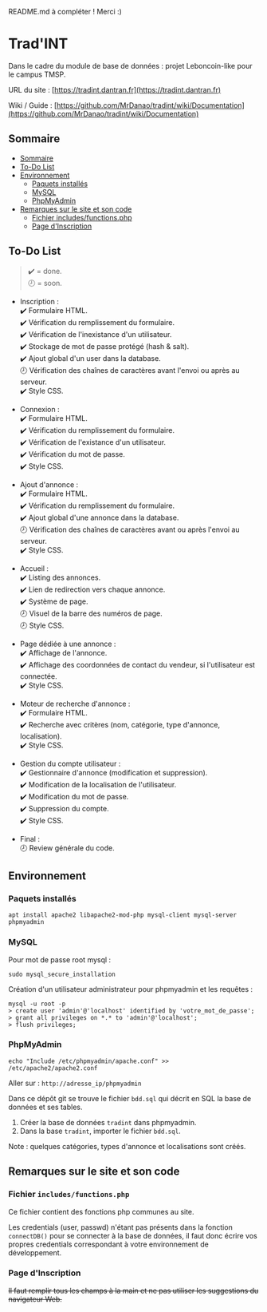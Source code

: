 README.md à compléter ! Merci :)

# Trad'INT

Dans le cadre du module de base de données : projet Leboncoin-like pour le campus TMSP.

URL du site : [https://tradint.dantran.fr](https://tradint.dantran.fr)

Wiki / Guide : [https://github.com/MrDanao/tradint/wiki/Documentation](https://github.com/MrDanao/tradint/wiki/Documentation)

## Sommaire

- [Sommaire](https://github.com/MrDanao/tradint#sommaire)
- [To-Do List](https://github.com/MrDanao/tradint#to-do-list)
- [Environnement](https://github.com/MrDanao/tradint#environnement)
  - [Paquets installés](https://github.com/MrDanao/tradint#paquets-install%C3%A9s)
  - [MySQL](https://github.com/MrDanao/tradint#mysql)
  - [PhpMyAdmin](https://github.com/MrDanao/tradint#phpmyadmin)
- [Remarques sur le site et son code](https://github.com/MrDanao/tradint#remarques-sur-le-site-et-son-code)
   - [Fichier includes/functions.php](https://github.com/MrDanao/tradint#fichier-includesfunctionsphp)
   - [Page d'Inscription](https://github.com/MrDanao/tradint#page-dinscription)

## To-Do List

>:heavy_check_mark: = done.   
>:clock8: = soon.

- Inscription :   
:heavy_check_mark: Formulaire HTML.   
:heavy_check_mark: Vérification du remplissement du formulaire.   
:heavy_check_mark: Vérification de l'inexistance d'un utilisateur.   
:heavy_check_mark: Stockage de mot de passe protégé (hash & salt).   
:heavy_check_mark: Ajout global d'un user dans la database.   
:clock8: Vérification des chaînes de caractères avant l'envoi ou après au serveur.   
:heavy_check_mark: Style CSS.

- Connexion :   
:heavy_check_mark: Formulaire HTML.   
:heavy_check_mark: Vérification du remplissement du formulaire.   
:heavy_check_mark: Vérification de l'existance d'un utilisateur.   
:heavy_check_mark: Vérification du mot de passe.   
:heavy_check_mark: Style CSS.

- Ajout d'annonce :   
:heavy_check_mark: Formulaire HTML.   
:heavy_check_mark: Vérification du remplissement du formulaire.        
:heavy_check_mark: Ajout global d'une annonce dans la database.   
:clock8: Vérification des chaînes de caractères avant ou après l'envoi au serveur.   
:heavy_check_mark: Style CSS.

- Accueil :   
:heavy_check_mark: Listing des annonces.   
:heavy_check_mark: Lien de redirection vers chaque annonce.   
:heavy_check_mark: Système de page.   
:clock8: Visuel de la barre des numéros de page.   
:clock8: Style CSS.

- Page dédiée à une annonce :   
:heavy_check_mark: Affichage de l'annonce.   
:heavy_check_mark: Affichage des coordonnées de contact du vendeur, si l'utilisateur est connectée.   
:heavy_check_mark: Style CSS.

- Moteur de recherche d'annonce :   
:heavy_check_mark: Formulaire HTML.   
:heavy_check_mark: Recherche avec critères (nom, catégorie, type d'annonce, localisation).   
:heavy_check_mark: Style CSS.

- Gestion du compte utilisateur :   
:heavy_check_mark: Gestionnaire d'annonce (modification et suppression).   
:heavy_check_mark: Modification de la localisation de l'utilisateur.   
:heavy_check_mark: Modification du mot de passe.   
:heavy_check_mark: Suppression du compte.   
:heavy_check_mark: Style CSS.

- Final :   
:clock8: Review générale du code. 

## Environnement

### Paquets installés

```
apt install apache2 libapache2-mod-php mysql-client mysql-server phpmyadmin
```

### MySQL

Pour mot de passe root mysql :

```
sudo mysql_secure_installation
```

Création d'un utilisateur administrateur pour phpmyadmin et les requêtes :

```
mysql -u root -p
> create user 'admin'@'localhost' identified by 'votre_mot_de_passe';
> grant all privileges on *.* to 'admin'@'localhost';
> flush privileges;
```

### PhpMyAdmin

```
echo "Include /etc/phpmyadmin/apache.conf" >> /etc/apache2/apache2.conf
```

Aller sur : `http://adresse_ip/phpmyadmin`

Dans ce dépôt git se trouve le fichier `bdd.sql` qui décrit en SQL la base de données et ses tables.

1) Créer la base de données `tradint` dans phpmyadmin.
2) Dans la base `tradint`, importer le fichier `bdd.sql`.

Note : quelques catégories, types d'annonce et localisations sont créés.

## Remarques sur le site et son code
### Fichier `includes/functions.php`

Ce fichier contient des fonctions php communes au site.

Les credentials (user, passwd) n'étant pas présents dans la fonction `connectDB()` pour se connecter à la base de données, il faut donc écrire vos propres credentials correspondant à votre environnement de développement.

### Page d'Inscription

~~Il faut remplir tous les champs à la main et ne pas utiliser les suggestions du navigateur Web.~~
